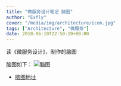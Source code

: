 ```yaml
---
title: "微服务设计笔记 脑图"
author: "Exfly"
cover: "/media/img/architecture/icon.jpg"
tags: ["Architecture", "微服务"]
date: 2018-06-10T22:50:19+08:00
---
```


读《微服务设计》，制作的脑图

<!--more--> 

脑图如下：
![脑图](https://github.com/ExFly/CsLearning/raw/master/NoteBookForDevelop/%E4%B9%A6%E7%AC%94%E8%AE%B0/%E5%BE%AE%E6%9C%8D%E5%8A%A1%E8%AE%BE%E8%AE%A1/%E5%BE%AE%E6%9C%8D%E5%8A%A1%E8%AE%BE%E8%AE%A1.png)

* [脑图地址](https://github.com/ExFly/CsLearning/tree/master/NoteBookForDevelop/%E4%B9%A6%E7%AC%94%E8%AE%B0/%E5%BE%AE%E6%9C%8D%E5%8A%A1%E8%AE%BE%E8%AE%A1)
